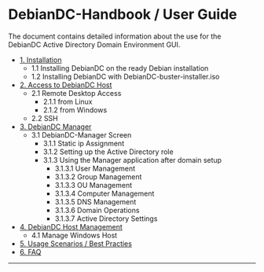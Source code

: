 # DebianDC-Handbook / User Guide

The document contains detailed information about the use for the DebianDC Active Directory Domain Environment GUI.

- [1. Installation](#1-installation)
  - 1.1 Installing DebianDC on the ready Debian installation
  - 1.2 Installing DebianDC with DebianDC-buster-installer.iso
- [2. Access to DebianDC Host](#2-access-to-debiandc-host)
  - 2.1 Remote Desktop Access
    - 2.1.1 from Linux
    - 2.1.2 from Windows
  - 2.2 SSH
- [3. DebianDC Manager](#3-debiandc-manager)
  - 3.1 DebianDC-Manager Screen
    - 3.1.1 Static ip Assignment
    - 3.1.2 Setting up the Active Directory role
    - 3.1.3 Using the Manager application after domain setup
      - 3.1.3.1 User Management
      - 3.1.3.2 Group Management
      - 3.1.3.3 OU Management
      - 3.1.3.4 Computer Management
      - 3.1.3.5 DNS Management
      - 3.1.3.6 Domain Operations
      - 3.1.3.7 Active Directory Settings
 - [4. DebianDC Host Management](#4-debiandc-host_management)
      - 4.1 Manage Windows Host
 - [5. Usage Scenarios / Best Practies](#5-scenarios-practies)
 - [6. FAQ](#4-faq)
---
